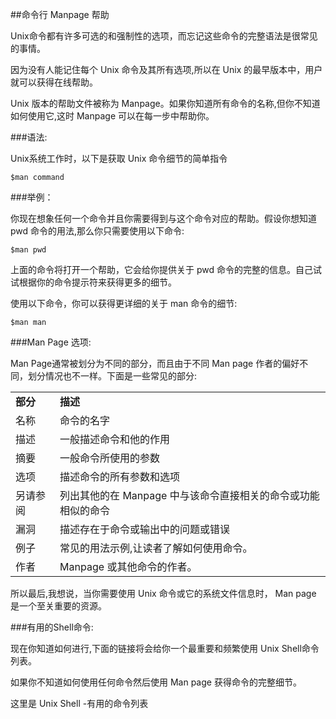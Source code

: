##命令行 Manpage 帮助

Unix命令都有许多可选的和强制性的选项，而忘记这些命令的完整语法是很常见的事情。


因为没有人能记住每个 Unix 命令及其所有选项,所以在 Unix 的最早版本中，用户就可以获得在线帮助。


Unix 版本的帮助文件被称为 Manpage。如果你知道所有命令的名称,但你不知道如何使用它,这时 Manpage 可以在每一步中帮助你。

###语法:

Unix系统工作时，以下是获取 Unix 命令细节的简单指令


    $man command

 ###举例：

你现在想象任何一个命令并且你需要得到与这个命令对应的帮助。假设你想知道 pwd 命令的用法,那么你只需要使用以下命令:

    $man pwd

上面的命令将打开一个帮助，它会给你提供关于 pwd 命令的完整的信息。自己试试根据你的命令提示符来获得更多的细节。


使用以下命令，你可以获得更详细的关于 man 命令的细节:

    $man man

###Man Page 选项:

Man Page通常被划分为不同的部分，而且由于不同 Man page 作者的偏好不同，划分情况也不一样。下面是一些常见的部分:

<table>
   <tr>
  <td><strong>部分<td><strong>描述</td>
</tr>
<tr>
<td>名称<td>命令的名字
<tr>
<td>描述<td>一般描述命令和他的作用</td>
<tr>
<td>摘要<td>一般命令所使用的参数</td>
<tr>
<td>选项<td>描述命令的所有参数和选项</td>
<tr>
<td>另请参阅<td>列出其他的在 Manpage 中与该命令直接相关的命令或功能相似的命令</td>
<tr>
<td>漏洞<td>描述存在于命令或输出中的问题或错误</td>
<tr>
<td>例子<td>常见的用法示例,让读者了解如何使用命令。</td>
<tr>
<td>作者<td>Manpage 或其他命令的作者。</td>
<tr>
</table>
所以最后,我想说，当你需要使用 Unix 命令或它的系统文件信息时， Man page 是一个至关重要的资源。

###有用的Shell命令:

现在你知道如何进行,下面的链接将会给你一个最重要和频繁使用 Unix Shell命令列表。


如果你不知道如何使用任何命令然后使用 Man page 获得命令的完整细节。


这里是 Unix Shell -有用的命令列表
